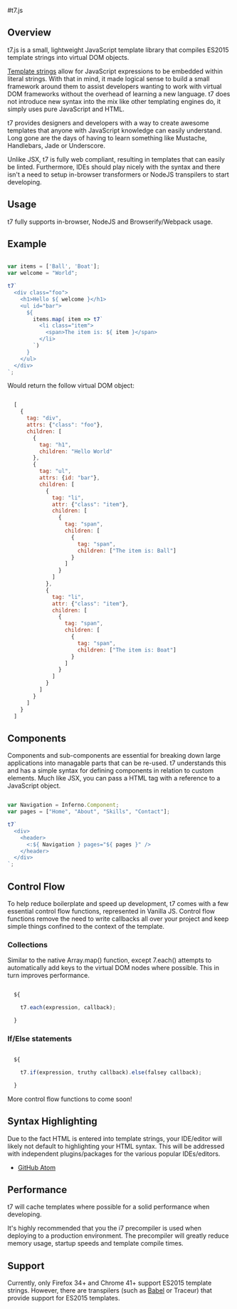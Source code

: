 #t7.js

## Overview

t7.js is a small, lightweight JavaScript template library that compiles ES2015 template strings into virtual DOM objects.

[Template strings](https://developer.mozilla.org/en-US/docs/Web/JavaScript/Reference/template_strings)
allow for JavaScript expressions to be embedded within literal strings. With that in mind,
it made logical sense to build a small framework around them to assist developers
wanting to work with virtual DOM frameworks without the overhead of learning a new
language. t7 does not introduce new syntax into the mix like
other templating engines do, it simply uses pure JavaScript and HTML.

t7 provides designers and developers with a way to create awesome
templates that anyone with JavaScript knowledge can easily understand.
Long gone are the days of having to learn something like Mustache, Handlebars, Jade or Underscore.

Unlike JSX, t7 is fully web compliant, resulting in templates that can easily be linted.
Furthermore, IDEs should play nicely with the syntax and there isn't a need to setup
in-browser transformers or NodeJS transpilers to start developing.


## Usage

t7 fully supports in-browser, NodeJS and Browserify/Webpack usage.

## Example

```javascript

var items = ['Ball', 'Boat'];
var welcome = "World";

t7`
  <div class="foo">
    <h1>Hello ${ welcome }</h1>
    <ul id="bar">
      ${
        items.map( item => t7`
          <li class="item">
            <span>The item is: ${ item }</span>
          </li>
        `)
      }
    </ul>
  </div>
`;
```

Would return the follow virtual DOM object:

```javascript

  [
    {
      tag: "div",
      attrs: {"class": "foo"},
      children: [
        {
          tag: "h1",
          children: "Hello World"
        },
        {
          tag: "ul",
          attrs: {id: "bar"},
          children: [
            {
              tag: "li",
              attr: {"class": "item"},
              children: [
                {
                  tag: "span",
                  children: [
                    {
                      tag: "span",
                      children: ["The item is: Ball"]
                    }
                  ]
                }
              ]
            },
            {
              tag: "li",
              attr: {"class": "item"},
              children: [
                {
                  tag: "span",
                  children: [
                    {
                      tag: "span",
                      children: ["The item is: Boat"]
                    }
                  ]
                }
              ]
            }
          ]
        }
      ]
    }
  ]

```

## Components

Components and sub-components are essential for breaking down large applications
into managable parts that can be re-used. t7 understands this and has a simple
syntax for defining components in relation to custom elements. Much like JSX, you
can pass a HTML tag with a reference to a JavaScript object.

```javascript

var Navigation = Inferno.Component;
var pages = ["Home", "About", "Skills", "Contact"];

t7`
  <div>
    <header>
      <:${ Navigation } pages="${ pages }" />
    </header>
  </div>
`;

```

## Control Flow

To help reduce boilerplate and speed up development, t7 comes with a few essential
control flow functions, represented in Vanilla JS. Control flow functions remove
the need to write callbacks all over your project and keep simple things confined
to the context of the template.

### Collections

Similar to the native Array.map() function, except 7.each() attempts to automatically
add keys to the virtual DOM nodes where possible. This in turn improves performance.

```javascript

  ${

    t7.each(expression, callback);

  }

```

### If/Else statements

```javascript

  ${

    t7.if(expression, truthy callback).else(falsey callback);

  }

```

More control flow functions to come soon!

## Syntax Highlighting

Due to the fact HTML is entered into template strings, your IDE/editor will likely not default to highlighting your HTML syntax. This will be addressed with independent plugins/packages for the various popular IDEs/editors.

- [GitHub Atom](https://atom.io/packages/t7)

## Performance

t7 will cache templates where possible for a solid performance when developing.

It's highly recommended that you the i7 precompiler is used when deploying to a production
environment. The precompiler will greatly reduce memory usage, startup speeds and
template compile times.

## Support

Currently, only Firefox 34+ and Chrome 41+ support ES2015 template strings. However,
there are transpilers (such as [Babel](https://babeljs.io/) or Traceur) that provide support for ES2015 templates.
